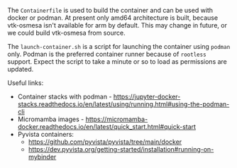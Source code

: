 The `Containerfile` is used to build the container and can be used with docker or podman. 
At present only amd64 architecture is built, because vtk-osmesa isn't available for arm by default. This may change in future, or we could build vtk-osmesa from source.

The `launch-container.sh` is a script for launching the container using `podman` only. Podman is the preferred container runner because of `rootless` support.
Expect the script to take a minute or so to load as permissions are updated.

Useful links:
- Container stacks with podman - https://jupyter-docker-stacks.readthedocs.io/en/latest/using/running.html#using-the-podman-cli
- Micromamba images - https://micromamba-docker.readthedocs.io/en/latest/quick_start.html#quick-start
- Pyvista containers: 
    - https://github.com/pyvista/pyvista/tree/main/docker
    - https://dev.pyvista.org/getting-started/installation#running-on-mybinder

